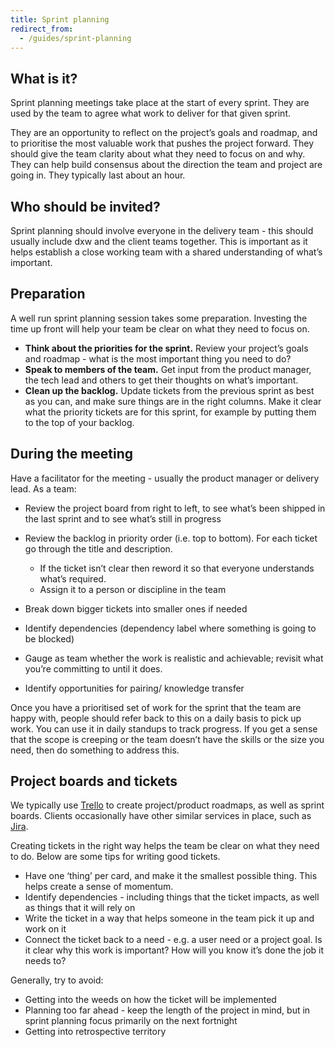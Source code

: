 ```yaml
---
title: Sprint planning
redirect_from:
  - /guides/sprint-planning
---
```

## What is it?

Sprint planning meetings take place at the start of every sprint. They are used
by the team to agree what work to deliver for that given sprint.

They are an opportunity to reflect on the project’s goals and roadmap, and to
prioritise the most valuable work that pushes the project forward. They should
give the team clarity about what they need to focus on and why. They can help
build consensus about the direction the team and project are going in. They
typically last about an hour.

## Who should be invited?

Sprint planning should involve everyone in the delivery team - this should
usually include dxw and the client teams together. This is important as it helps
establish a close working team with a shared understanding of what’s important.

## Preparation

A well run sprint planning session takes some preparation. Investing the time up
front will help your team be clear on what they need to focus on.

* **Think about the priorities for the sprint.** Review your project’s goals and
  roadmap - what is the most important thing you need to do?
* **Speak to members of the team.** Get input from the product manager, the tech
  lead and others to get their thoughts on what’s important.
* **Clean up the backlog.** Update tickets from the previous sprint as best as
  you can, and make sure things are in the right columns. Make it clear what the
  priority tickets are for this sprint, for example by putting them to the top
  of your backlog.

## During the meeting

Have a facilitator for the meeting - usually the product manager or delivery
lead. As a team:

* Review the project board from right to left, to see what’s been shipped in the
  last sprint and to see what’s still in progress
* Review the backlog in priority order (i.e. top to bottom). For each ticket go
  through the title and description.

  * If the ticket isn’t clear then reword it so that everyone understands what’s
    required.
  * Assign it to a person or discipline in the team
* Break down bigger tickets into smaller ones if needed
* Identify dependencies (dependency label where something is going to be
  blocked)
* Gauge as team whether the work is realistic and achievable; revisit what
  you’re committing to until it does.
* Identify opportunities for pairing/ knowledge transfer

Once you have a prioritised set of work for the sprint that the team are happy
with, people should refer back to this on a daily basis to pick up work. You can
use it in daily standups to track progress. If you get a sense that the scope is
creeping or the team doesn’t have the skills or the size you need, then do
something to address this.

## Project boards and tickets

We typically use [Trello](https://trello.com) to create project/product
roadmaps, as well as sprint boards. Clients occasionally have other similar
services in place, such as [Jira](https://www.atlassian.com/software/jira).

Creating tickets in the right way helps the team be clear on what they need to
do. Below are some tips for writing good tickets.

* Have one ‘thing’ per card, and make it the smallest possible thing. This helps
  create a sense of momentum.
* Identify dependencies - including things that the ticket impacts, as well as
  things that it will rely on
* Write the ticket in a way that helps someone in the team pick it up and work
  on it
* Connect the ticket back to a need - e.g. a user need or a project goal. Is it
  clear why this work is important? How will you know it’s done the job it needs
  to?

Generally, try to avoid:

* Getting into the weeds on how the ticket will be implemented
* Planning too far ahead - keep the length of the project in mind, but in sprint
  planning focus primarily on the next fortnight
* Getting into retrospective territory